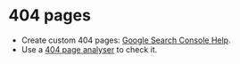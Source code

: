 # 404 pages

* Create custom 404 pages: [Google Search Console Help](https://support.google.com/webmasters/answer/93641).
* Use a [404 page analyser](https://websiteadvantage.com.au/404-Error-Handler-Checker#heading) to check it.
